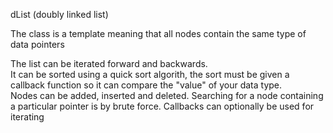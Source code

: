 dList (doubly linked list) 
 
The class is a template meaning that all nodes contain
the same type of data pointers
 
The list can be iterated forward and backwards.  
It can be sorted using a quick sort algorith, 
the sort must be given a callback function so it can compare the
"value" of your data type.  
Nodes can be added, inserted and deleted.
Searching for a node containing a particular pointer is
by brute force.
Callbacks can optionally be used for iterating
